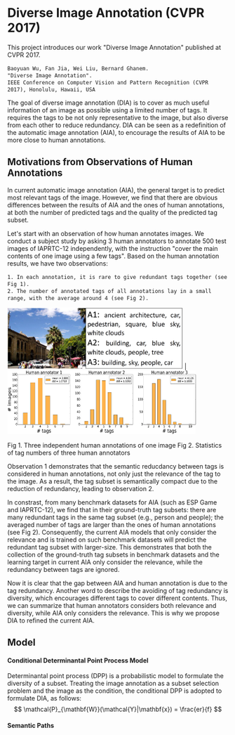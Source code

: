 # Diverse Image Annotation (CVPR 2017)
 
This project introduces our work "Diverse Image Annotation" published at CVPR 2017. 

```
Baoyuan Wu, Fan Jia, Wei Liu, Bernard Ghanem. 
"Diverse Image Annotation".
IEEE Conference on Computer Vision and Pattern Recognition (CVPR 2017), Honolulu, Hawaii, USA 
```
The goal of diverse image annotation (DIA) is to cover as much useful information of an
image as possible using a limited number of tags. 
It requires the tags to be not only representative to
the image, but also diverse from each other to reduce redundancy. DIA can be seen as a redefinition of the automatic image annotation (AIA), to encourage the results of AIA to be more close to human annotations.


Motivations from Observations of Human Annotations
----
In current automatic image annotation (AIA), the general target is to predict most relevant tags of the image. 
However, we find that there are obvious differences between the results of AIA and the ones of human annotations, 
at both the number of predicted tags and the quality of the predicted tag subset.  

Let's start with an observation of how human annotates images. We conduct a subject study by asking 3 human annotators to annotate 500 test images of IAPRTC-12 independently, with the instruction "cover the main contents of one image using a few tags". 
Based on the human annotation results, we have two observations:
```
1. In each annotation, it is rare to give redundant tags together (see Fig 1).
2. The number of annotated tags of all annotations lay in a small range, with the average around 4 (see Fig 2).
```
<!-- ![](figures/human_annotation_toy_example.png) -->
<img src="figures/human_annotation_toy_example.png" alt="GitHub" title="Human Annotations" width="400" height="140" /> | 
<img src="figures/tag_statistics_500_images_3_persons.png" alt="GitHub" title="Tag statistics" width="430" height="145" /> 

Fig 1. Three independent human annotations of one image        Fig 2. Statistics of tag numbers of three human annotators
<!--
<img src="figures/human_annotation_toy_example.png" alt="GitHub" title="Human Annotations" width="350" height="150" />
Fig 1. Three independent human annotations of one image
<img src="figures/tag_statistics_500_images_3_persons.png" alt="GitHub" title="Tag statistics" width="350" height="150" />
Fig 2. Statistics of tag numbers of three human annotators
-->
Observation 1 demonstrates that the semantic reducdancy between tags is considered in human annotations, not only just the relevance of the tag to the image. As a result, the tag subset is semantically compact due to the reduction of redundancy, leading to observation 2. 

In constrast, from many benchmark datasets for AIA (such as ESP Game and IAPRTC-12), we find that in their ground-truth tag subsets: there are many redundant tags in the same tag subset (e.g., person and people); the averaged number of tags are larger than the ones of human annotations (see Fig 2). Consequently, the current AIA models that only consider the relevance and is trained on such benchmark datasets will predict the redundant tag subset with larger-size. 
This demonstrates that both the collection of the ground-truth tag subsets in benchmark datasets and the learning target in current AIA only consider the relevance, while the redundancy between tags are ignored.  

Now it is clear that the gap between AIA and human annotation is due to the tag redundancy. Another word to describe the avoiding of tag redundancy is diversity, which encourages different tags to cover different contents. Thus, we can summarize that human annotators considers both relevance and diversity, while AIA only considers the relevance. This is why we propose DIA to refined the current AIA. 


Model
----

#### Conditional Determinantal Point Process Model
Determinantal point process (DPP) is a probabilistic model to formulate the diversity of a subset. 
Treating the image annotation as a subset selection problem and the image as the condition, the 
conditional DPP is adopted to formulate DIA, as follows:
$$
\mathcal{P}_{\mathbf{W}}(\mathcal{Y}|\mathbf{x}) = \frac{er}{f}
$$

<!-- \frac{det(\mathbf{L}_{\mathcal{Y}}(\mathbf{x}; \mathbf{W}))}{det(\mathbf{L}(\mathbf{x}; \mathbf{W}) + \mathbf{I})} -->

#### Semantic Paths






